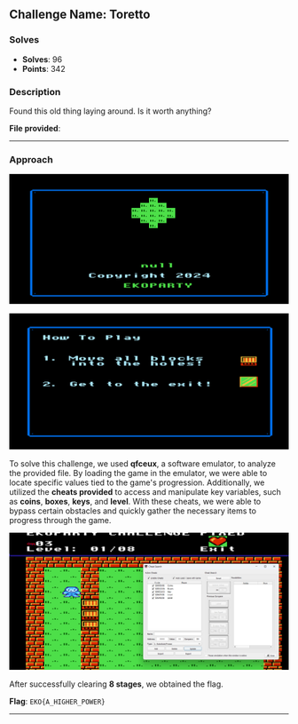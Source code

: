 ## **Challenge Name: Toretto**

### **Solves**

- **Solves**: 96
- **Points**: 342

### **Description**

Found this old thing laying around. Is it worth anything?

**File provided**: [](Resources/toretto.zip)

---

### **Approach**

![alt text](Resources/image1.png)

![alt text](Resources/image2.png)

To solve this challenge, we used **qfceux**, a software emulator, to analyze the provided file. By loading the game in the emulator, we were able to locate specific values tied to the game's progression. Additionally, we utilized the **cheats provided** to access and manipulate key variables, such as **coins**, **boxes**, **keys**, and **level**. With these cheats, we were able to bypass certain obstacles and quickly gather the necessary items to progress through the game.

![alt text](Resources/cheats.png)

After successfully clearing **8 stages**, we obtained the flag.

**Flag**: `EKO{A_HIGHER_POWER}`

---